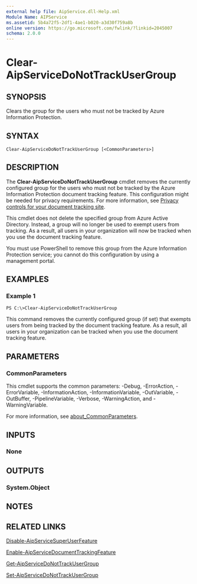 ```yaml
---
external help file: AipService.dll-Help.xml
Module Name: AIPService
ms.assetid: 5b4a72f5-2df1-4ae1-b020-a3d30f759a8b
online version: https://go.microsoft.com/fwlink/?linkid=2045007
schema: 2.0.0
---
```


# Clear-AipServiceDoNotTrackUserGroup

## SYNOPSIS
Clears the group for the users who must not be tracked by Azure Information Protection.

## SYNTAX

```
Clear-AipServiceDoNotTrackUserGroup [<CommonParameters>]
```

## DESCRIPTION
The **Clear-AipServiceDoNotTrackUserGroup** cmdlet removes the currently configured group for the users who must not be tracked by the Azure Information Protection document tracking feature. This configuration might be needed for privacy requirements. For more information, see [Privacy controls for your document tracking site](/information-protection/rms-client/client-admin-guide-document-tracking#privacy-controls-for-your-document-tracking-site).

This cmdlet does not delete the specified group from Azure Active Directory. Instead, a group will no longer be used to exempt users from tracking. As a result, all users in your organization will now be tracked when you use the document tracking feature. 

You must use PowerShell to remove this group from the Azure Information Protection service; you cannot do this configuration by using a management portal.

## EXAMPLES

### Example 1
```
PS C:\>Clear-AipServiceDoNotTrackUserGroup
```

This command removes the currently configured group (if set) that exempts users from being tracked by the document tracking feature. As a result, all users in your organization can be tracked when you use the document tracking feature.

## PARAMETERS

### CommonParameters
This cmdlet supports the common parameters: -Debug, -ErrorAction, -ErrorVariable, -InformationAction, -InformationVariable, -OutVariable, -OutBuffer, -PipelineVariable, -Verbose, -WarningAction, and -WarningVariable. 

For more information, see [about_CommonParameters](/powershell/module/microsoft.powershell.core/about/about_commonparameters).

## INPUTS

### None

## OUTPUTS

### System.Object

## NOTES

## RELATED LINKS

[Disable-AipServiceSuperUserFeature](./Disable-AipServiceSuperUserFeature.md)

[Enable-AipServiceDocumentTrackingFeature](./Enable-AipServiceDocumentTrackingFeature.md)

[Get-AipServiceDoNotTrackUserGroup](./Get-AipServiceDoNotTrackUserGroup.md)

[Set-AipServiceDoNotTrackUserGroup](./Set-AipServiceDoNotTrackUserGroup.md)